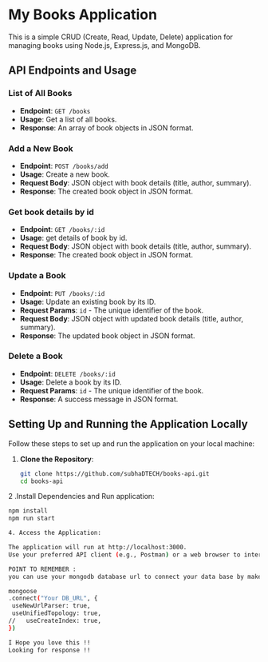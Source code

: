 # My Books Application

This is a simple CRUD (Create, Read, Update, Delete) application for managing books using Node.js, Express.js, and MongoDB.

## API Endpoints and Usage

### List of All Books

- **Endpoint**: `GET /books`
- **Usage**: Get a list of all books.
- **Response**: An array of book objects in JSON format.

### Add a New Book

- **Endpoint**: `POST /books/add`
- **Usage**: Create a new book.
- **Request Body**: JSON object with book details (title, author, summary).
- **Response**: The created book object in JSON format.

### Get book details by id

- **Endpoint**: `GET /books/:id`
- **Usage**: get details of book by id.
- **Request Body**: JSON object with book details (title, author, summary).
- **Response**: The created book object in JSON format.
  
### Update a Book

- **Endpoint**: `PUT /books/:id`
- **Usage**: Update an existing book by its ID.
- **Request Params**: `id` - The unique identifier of the book.
- **Request Body**: JSON object with updated book details (title, author, summary).
- **Response**: The updated book object in JSON format.

### Delete a Book

- **Endpoint**: `DELETE /books/:id`
- **Usage**: Delete a book by its ID.
- **Request Params**: `id` - The unique identifier of the book.
- **Response**: A success message in JSON format.

## Setting Up and Running the Application Locally

Follow these steps to set up and run the application on your local machine:

1. **Clone the Repository**:

   ```bash
   git clone https://github.com/subhaDTECH/books-api.git
   cd books-api
2 .Install Dependencies and Run application:
 ```bash
 npm install 
 npm run start

4. Access the Application:

The application will run at http://localhost:3000.
Use your preferred API client (e.g., Postman) or a web browser to interact with the API.

POINT TO REMEMBER :
you can use your mongodb database url to connect your data base by make change in books-api/db/conn.js

mongoose
.connect("Your DB_URL", {
  useNewUrlParser: true,
  useUnifiedTopology: true,
//   useCreateIndex: true,
})

I Hope you love this !!
Looking for response !!
